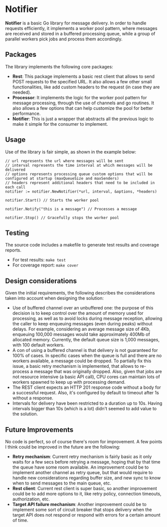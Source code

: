 # Notifier

**Notifier** is a basic Go library for message delivery. In order to handle requests efficiently, it implements a worker pool pattern, where messages are received and stored in a buffered processing queue, while a group of parallel workers pick jobs and process them accordingly.

## Packages

The library implements the following core packages:

- **Rest**: This package implements a basic rest client that allows to send POST requests to the specified URL. It also allows a few other small functionalities, like add custom headers to the request (in case they are needed). 
- **Processor**: It implements the logic for the worker pool pattern for message processing, through the use of channels and go routines. It also allows a few options that can help customize the pool for better performance.
- **Notifier**: This is just a wrapper that abstracts all the previous logic to make it simple for the consumer to implement.

## Usage

Use of the library is fair simple, as shown in the example below:

```golang
// url represents the url where messages will be sent
// interval represents the time interval at which messages will be delivered
// options represents processing queue custom options that will be configured at startup (maxQueueSize and maxSenders)
// headers represent additional headers that need to be included in each call
notifier := notifier.NewNotifier(*url, interval, &options, *headers)

notifier.Start() // Starts the worker pool

notifier.Notify("this is a message") // Processes a message

notifier.Stop() // Gracefully stops the worker pool

```

## Testing

The source code includes a makefile to generate test results and coverage reports.

- For test results: `make test`
- For coverage report: `make cover`

## Design considerations
Given the initial requirements, the following describes the considerations taken into account when designing the solution:

- Use of buffered channel over an unbuffered one: the purpose of this decision is to keep control over the amount of memory used for processing, as well as to avoid locks during message reception, allowing the caller to keep enqueuing messages (even during peaks) without delays. For example, considering an average message size of 4Kb, enqueuing 100,000 messages would take approximately 400Mb of allocated memory. Currently, the default queue size is 1,000 messages, with 100 default workers.
- A con of using a buffered channel is that delivery is not guaranteed for 100% of cases. In specific cases when the queue is full and there are no workers available, a message could be dropped. To partially fix this issue, a basic retry mechanism is implemented, that allows to re-process a message that was originally dropped. Also, given that jobs are not resource intensive (a basic API call), CPU cores can maintain lots of workers spawned to keep up with processing demand.
- The REST client expects an HTTP 201 response code without a body for a successful request. Also, it's configured by default to timeout after 1s without a response.
- Intervals for delivery have been restricted to a duration up to 10s. Having intervals bigger than 10s (which is a lot) didn't seemed to add value to the solution.

## Future Improvements
No code is perfect, so of course there's room for improvement. A few points I think could be improved in the future are the following:

- **Retry mechanism**: Current retry mechanism is fairly basic as it only waits for a few secs before retrying a message, hoping that by that time the queue have some room available. An improvement could be to implement another channel as retry queue, but that would require to handle new considerations regarding buffer size, and new sync to know when to send messages to the main queue, etc.
- **Rest client**: Current rest client is super basic, so another improvement could be to add more options to it, like retry policy, connection timeouts, authorization, etc.
- **Target API failure mechanism**: Another improvement could be to implement some sort of circuit breaker that stops delivery when the target API does not respond or respond with errors for a certain amount of time.